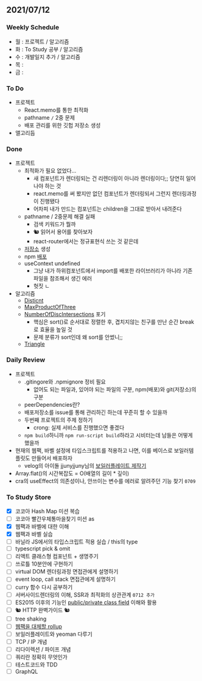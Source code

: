 ## 2021/07/12

### Weekly Schedule

- 월 : 프로젝트 / 알고리즘
- 화 : To Study 공부 / 알고리즘
- 수 : 개발일지 추가 / 알고리즘
- 목 :
- 금 :

### To Do

- 프로젝트
  - React.memo를 통한 최적화
  - pathname `/` 2중 문제
  - 배포 관리를 위한 깃헙 저장소 생성
- 앨고리듬

### Done

- 프로젝트
  - 최적화가 필요 없었다...
    - 새 컴포넌트가 렌더링되는 건 리렌더링이 아니라 렌더링이다;; 당연히 일어나야 하는 것
    - react.memo를 써 봤지만 없던 컴포넌트가 렌더링되서 그런지 렌더링과정이 진행됐다
    - 어차피 내가 만드는 컴포넌트는 children을 그대로 받아서 내려준다
  - pathname / 2중문제 해결 실패
    - 검색 키워드가 뭘까
    - 🐿️ 읽어서 용어를 찾아보자
    - react-router에서는 정규표현식 쓰는 것 같은데
  - [저장소](https://github.com/GleamingStar/toy-react-router) 생성
  - npm [배포](https://www.npmjs.com/package/toy-react-router)
  - useContext undefined
    - 그냥 내가 하위컴포넌트에서 import를 배포한 라이브러리가 아니라 기존 파일을 참조해서 생긴 에러
    - 헛짓 ㄴ
- 알고리즘
  - [Disticnt](https://app.codility.com/programmers/lessons/6-sorting/distinct/)
  - [MaxProductOfThree](https://app.codility.com/programmers/lessons/6-sorting/max_product_of_three/)
  - [NumberOfDiscIntersections](https://app.codility.com/programmers/lessons/6-sorting/number_of_disc_intersections/) 포기
    - 핵심은 sort()로 순서대로 정렬한 후, 겹치지않는 친구를 만난 순간 break로 효율을 높일 것
    - 문제 분류가 sort인데 왜 sort를 안썼니;;
  - [Triangle](https://app.codility.com/programmers/lessons/6-sorting/triangle/)

### Daily Review

- 프로젝트
  - .gitingore와 .npmignore 정비 필요
    - 없어도 되는 파일과, 있어야 되는 파일의 구분, npm(배포)와 git(저장소)의 구분
  - peerDependencies란?
  - 배포저장소를 issue를 통해 관리하긴 하는데 꾸준히 할 수 있을까
  - 두번째 프로젝트의 주제 정하기
    - crong: 실제 서비스를 진행했으면 좋겠다
  - `npm build`하니까 `npm run-script build`하라고 시비터는데 남들은 어떻게 했을까
- 현재의 웹팩, 바벨 설정에 타입스크립트를 적용하고 나면, 이를 베이스로 보일러템플릿도 만들어서 배포하자
  - velog의 아이돌 jjunyjjuny님의 [보일러플레이트 제작기](https://velog.io/@jjunyjjuny/React-TS-boilerplate-%EC%A0%9C%EC%9E%91%EA%B8%B0-%EB%B0%B0%ED%8F%AC-%EB%B0%8F-npx)
- Array.flat()의 시간복잡도 = O(배열의 길이 * 깊이)
- cra의 useEffect의 의존성이나, 안쓰이는 변수를 에러로 알려주던 기능 찾기 `0709`

### To Study Store

- [x] 코코아 Hash Map 미션 복습
- [ ] 코코아 빨간우체통마을찾기 미션 as
- [x] 웹팩과 바벨에 대한 이해
- [x] 웹팩과 바벨 실습
- [ ] 바닐라 JS에서의 타입스크립트 적용 실습 / this의 type
- [ ] typescript pick & omit
- [ ] 리액트 클래스형 컴포넌트 + 생명주기
- [ ] 쓰로틀 10분안에 구현하기
- [ ] virtual DOM 렌더링과정 면접관에게 설명하기
- [ ] event loop, call stack 면접관에게 설명하기
- [ ] curry 함수 다시 공부하기
- [ ] 서버사이드렌더링의 이해, SSR과 최적화의 상관관계 `0712 추가`
- [ ] ES2015 이후의 기능인 [public/private class field](https://github.com/tc39/proposal-class-fields) 이해와 활용
- [ ] 🐿️ HTTP 완벽가이드 🐿️
- [ ] tree shaking
- [ ] [웹팩을 대체할 rollup](https://medium.com/naver-fe-platform/webpack%EC%97%90%EC%84%9C-rollup%EC%A0%84%ED%99%98%EA%B8%B0-137dc45cbc38)
- [ ] 보일러플레이트와 yeoman 다루기
- [ ] TCP / IP 개념
- [ ] 리다이렉션 / 파이프 개념
- [ ] 쿼리란 정확히 무엇인가
- [ ] 테스트코드와 TDD
- [ ] GraphQL
